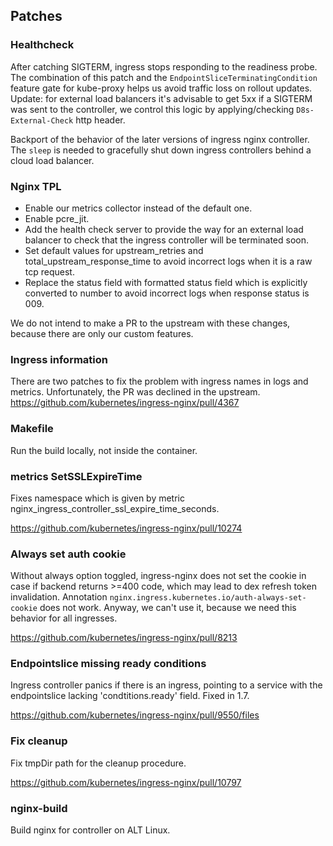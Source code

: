 ## Patches

### Healthcheck

After catching SIGTERM, ingress stops responding to the readiness probe.
The combination of this patch and the `EndpointSliceTerminatingCondition` feature gate for kube-proxy helps us avoid
traffic loss on rollout updates.
Update: for external load balancers it's advisable to get 5xx if a SIGTERM was sent to the controller, we control this logic by applying/checking `D8s-External-Check` http header.

Backport of the behavior of the later versions of ingress nginx controller.
The `sleep` is needed to gracefully shut down ingress controllers behind a cloud load balancer.

### Nginx TPL

* Enable our metrics collector instead of the default one.
* Enable pcre_jit.
* Add the health check server to provide the way for an external load balancer to check that the ingress controller will be terminated soon.
* Set default values for upstream_retries and total_upstream_response_time to avoid incorrect logs when it is a raw tcp request.
* Replace the status field with formatted status field which is explicitly converted to number to avoid incorrect logs when response status is 009.

We do not intend to make a PR to the upstream with these changes, because there are only our custom features.

### Ingress information

There are two patches to fix the problem with ingress names in logs and metrics.
Unfortunately, the PR was declined in the upstream.
https://github.com/kubernetes/ingress-nginx/pull/4367

### Makefile

Run the build locally, not inside the container.

### metrics SetSSLExpireTime

Fixes namespace which is given by metric nginx_ingress_controller_ssl_expire_time_seconds.

https://github.com/kubernetes/ingress-nginx/pull/10274

### Always set auth cookie

Without always option toggled, ingress-nginx does not set the cookie in case if backend returns >=400 code, which may lead to dex refresh token invalidation.
Annotation `nginx.ingress.kubernetes.io/auth-always-set-cookie` does not work. Anyway, we can't use it, because we need this behavior for all ingresses.

https://github.com/kubernetes/ingress-nginx/pull/8213

### Endpointslice missing ready conditions

Ingress controller panics if there is an ingress, pointing to a service with the endpointslice lacking 'condtitions.ready' field. Fixed in 1.7.

https://github.com/kubernetes/ingress-nginx/pull/9550/files


### Fix cleanup

Fix tmpDir path for the cleanup procedure.

https://github.com/kubernetes/ingress-nginx/pull/10797

### nginx-build

Build nginx for controller on ALT Linux.
